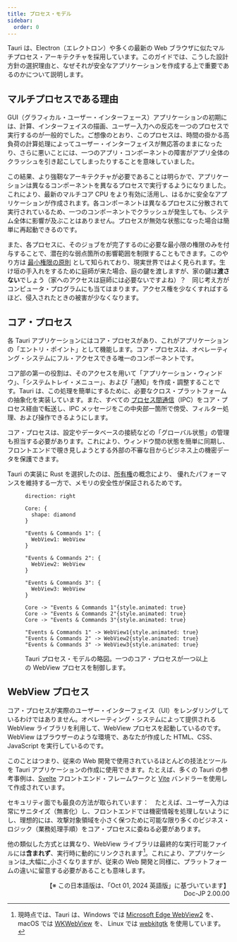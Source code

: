 ```yaml
---
title: プロセス・モデル
sidebar:
  order: 0
---
```


Tauri は、Electron（エレクトロン）や多くの最新の Web ブラウザに似たマルチプロセス・アーキテクチャを採用しています。このガイドでは、こうした設計方針の選択理由と、なぜそれが安全なアプリケーションを作成する上で重要であるのかについて説明します。

## マルチプロセスである理由

GUI（グラフィカル・ユーザー・インターフェース）アプリケーションの初期には、計算、インターフェイスの描画、ユーザー入力への反応を一つのプロセスで実行するのが一般的でした。ご想像のとおり、このプロセスは、時間の掛かる高負荷の計算処理によってユーザー・インターフェイスが無応答のままになったり、さらに悪いことには、一つのアプリ・コンポーネントの障害がアプリ全体のクラッシュを引き起こしてしまったりすることを意味していました。

この結果、より強靭なアーキテクチャが必要であることは明らかで、アプリケーションは異なるコンポーネントを異なるプロセスで実行するようになりました。これにより、最新のマルチコア CPU をより有効に活用し、はるかに安全なアプリケーションが作成されます。各コンポーネントは異なるプロセスに分散されて実行されているため、一つのコンポーネントでクラッシュが発生しても、システム全体に影響が及ぶことはありません。プロセスが無効な状態になった場合は簡単に再起動できるのです。

また、各プロセスに、そのジョブをが完了するのに必要な最小限の権限のみを付与することで、潜在的な弱点箇所の影響範囲を制限することもできます。このやり方は [最小権限の原則] として知られており、現実世界ではよく見られます。生け垣の手入れをするために庭師が来た場合、庭の鍵を渡しますが、家の鍵は**渡さない**でしょう（家へのアクセスは庭師には必要ないですよね）？　同じ考え方がコンピュータ・プログラムにも当てはまります。アクセス権を少なくすればするほど、侵入されたときの被害が少なくなります。

## コア・プロセス

各 Tauri アプリケーションにはコア・プロセスがあり、これがアプリケーションの「エントリ・ポイント」として機能します。コア・プロセスは、オペレーティング・システムにフル・アクセスできる唯一のコンポーネントです。

コア部の第一の役割は、そのアクセスを用いて「アプリケーション・ウィンドウ」、「システムトレイ・メニュー」、および「通知」を作成・調整することです。Tauri は、この処理を簡単にするために、必要なクロス・プラットフォームの抽象化を実装しています。また、すべての [プロセス間通信]（IPC）をコア・プロセス経由で転送し、IPC メッセージをこの中央部一箇所で傍受、フィルター処理、および操作できるようにします。

コア・プロセスは、設定やデータベースの接続などの「グローバル状態」の管理も担当する必要があります。これにより、ウィンドウ間の状態を簡単に同期し、フロントエンドで覗き見しようとする外部の不審な目からビジネス上の機密データを保護できます。

Tauri の実装に Rust を選択したのは、[所有権]の概念により、
優れたパフォーマンスを維持する一方で、メモリの安全性が保証されるためです。

<figure>

```d2 sketch pad=50
direction: right

Core: {
  shape: diamond
}

"Events & Commands 1": {
  WebView1: WebView
}

"Events & Commands 2": {
  WebView2: WebView
}

"Events & Commands 3": {
  WebView3: WebView
}

Core -> "Events & Commands 1"{style.animated: true}
Core -> "Events & Commands 2"{style.animated: true}
Core -> "Events & Commands 3"{style.animated: true}

"Events & Commands 1" -> WebView1{style.animated: true}
"Events & Commands 2" -> WebView2{style.animated: true}
"Events & Commands 3" -> WebView3{style.animated: true}
```

<figcaption>Tauri プロセス・モデルの略図。一つのコア・プロセスが一つ以上の WebView プロセスを制御します。</figcaption>
</figure>

## WebView プロセス

コア・プロセスが実際のユーザー・インターフェイス（UI）をレンダリングしているわけではありません。オペレーティング・システムによって提供される WebView ライブラリを利用して、WebView プロセスを起動しているのです。WebView はブラウザーのような環境で、あなたが作成した HTML、CSS、JavaScript を実行しているのです。

このことはつまり、従来の Web 開発で使用されているほとんどの技法とツールを Tauri アプリケーションの作成に使用できます。たとえば、多くの Tauri の参考事例は、[Svelte] フロントエンド・フレームワークと [Vite] バンドラーを使用して作成されています。

セキュリティ面でも最良の方法が取られています：　たとえば、ユーザー入力は常にサニタイズ（無害化）し、フロントエンドでは機密情報を処理しないようにし、理想的には、攻撃対象領域を小さく保つために可能な限り多くのビジネス・ロジック（業務処理手順）をコア・プロセスに委ねる必要があります。

他の類似した方式とは異なり、WebView ライブラリは最終的な実行可能ファイルには**含まれず**、実行時に動的にリンクされます[^1]。これにより、アプリケーションは_大幅に_小さくなりますが、従来の Web 開発と同様に、プラットフォームの違いに留意する必要があることも意味します。

[^1]:
    現時点では、Tauri は、Windows では [Microsoft Edge WebView2] を、macOS では  [WKWebView] を、
    Linux では [webkitgtk] を使用しています。

[最小権限の原則]: https://ja.wikipedia.org/wiki/最小権限の原則
[プロセス間通信]: /concept/inter-process-communication/
[所有権]: https://doc.rust-lang.org/book/ch04-01-what-is-ownership.html
[microsoft edge webview2]: https://docs.microsoft.com/ja-jp/microsoft-edge/webview2/
[wkwebview]: https://developer.apple.com/documentation/webkit/wkwebview
[webkitgtk]: https://webkitgtk.org
[svelte]: https://svelte.dev/
[vite]: https://vitejs.dev/


<div style="text-align: right;">
【※ この日本語版は、「Oct 01, 2024 英語版」に基づいています】<br>
Doc-JP 2.00.00
</div>
